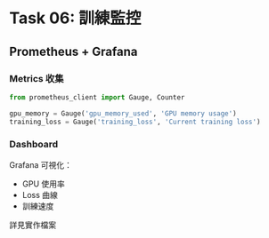 # Task 06: 訓練監控

## Prometheus + Grafana

### Metrics 收集

```python
from prometheus_client import Gauge, Counter

gpu_memory = Gauge('gpu_memory_used', 'GPU memory usage')
training_loss = Gauge('training_loss', 'Current training loss')
```

### Dashboard

Grafana 可視化：
- GPU 使用率
- Loss 曲線
- 訓練速度

詳見實作檔案
